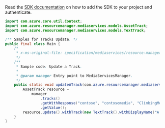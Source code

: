 Read the [SDK documentation](https://github.com/Azure/azure-sdk-for-java/blob/azure-resourcemanager-mediaservices_2.0.0/sdk/mediaservices/azure-resourcemanager-mediaservices/README.md) on how to add the SDK to your project and authenticate.

```java
import com.azure.core.util.Context;
import com.azure.resourcemanager.mediaservices.models.AssetTrack;
import com.azure.resourcemanager.mediaservices.models.TextTrack;

/** Samples for Tracks Update. */
public final class Main {
    /*
     * x-ms-original-file: specification/mediaservices/resource-manager/Microsoft.Media/stable/2021-11-01/examples/asset-tracks-update.json
     */
    /**
     * Sample code: Update a Track.
     *
     * @param manager Entry point to MediaServicesManager.
     */
    public static void updateATrack(com.azure.resourcemanager.mediaservices.MediaServicesManager manager) {
        AssetTrack resource =
            manager
                .tracks()
                .getWithResponse("contoso", "contosomedia", "ClimbingMountRainer", "text1", Context.NONE)
                .getValue();
        resource.update().withTrack(new TextTrack().withDisplayName("A new name")).apply();
    }
}
```
